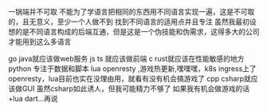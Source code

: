 一锅端并不可取
不能为了学语言把相同的东西用不同语言实现一遍，这是不可取的，且无意义，至少一个人做不到
找到不同语言的适用点并且专注
虽然我最初设想的是不同语言构成的后端互通，但是这是一个伪技能和伪需求，这得多大的公司才能用到这么多语言

go java就应该做web服务
js ts 就应该做前端
c rust就应该在性能敏感的地方
python 专注于数据和脚本
lua openresty ,游戏热更新,嘿嘿嘿，k8s ingress上了openresty，lua目前也实在没理由用，就看有没有机会搞游戏了
cpp csharp就应该做GUI 虽然csharp如此诱人，但我可能精力不够了 如果我有机会做游戏的话+lua
dart...再说